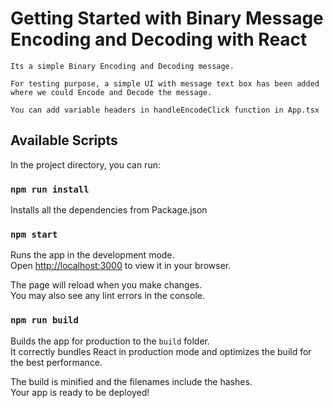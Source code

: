 # Getting Started with Binary Message Encoding and Decoding with React

    Its a simple Binary Encoding and Decoding message.

    For testing purpose, a simple UI with message text box has been added where we could Encode and Decode the message.

    You can add variable headers in handleEncodeClick function in App.tsx
## Available Scripts

In the project directory, you can run:

### `npm run install`

Installs all the dependencies from Package.json

### `npm start`

Runs the app in the development mode.\
Open [http://localhost:3000](http://localhost:3000) to view it in your browser.

The page will reload when you make changes.\
You may also see any lint errors in the console.

### `npm run build`

Builds the app for production to the `build` folder.\
It correctly bundles React in production mode and optimizes the build for the best performance.

The build is minified and the filenames include the hashes.\
Your app is ready to be deployed!
